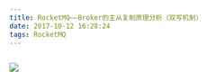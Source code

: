 ```yaml
---
title: RocketMQ——Broker的主从复制原理分析（双写机制）
date: 2017-10-12 16:28:24
tags: RocketMQ
---
```


``` java

```
![](https://ws3.sinaimg.cn/large/006tNbRwgy1fkfij3xtx8j31kw1514e0.jpg)